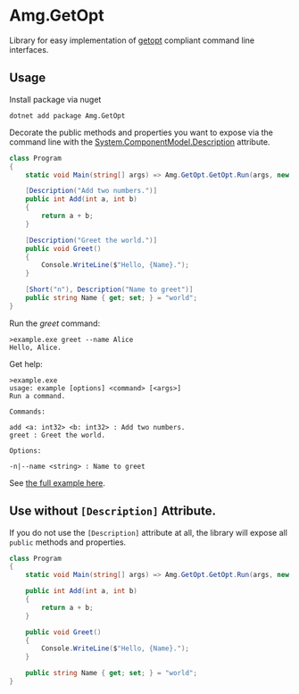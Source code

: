 # Amg.GetOpt

Library for easy implementation of [getopt](https://www.gnu.org/software/libc/manual/html_node/Argument-Syntax.html#Argument-Syntax) compliant command line interfaces.

## Usage

Install package via nuget
````
dotnet add package Amg.GetOpt
````

Decorate the public methods and properties you want to expose via the command line with 
the [System.ComponentModel.Description](https://docs.microsoft.com/en-us/dotnet/api/system.componentmodel.descriptionattribute) attribute.

```csharp
class Program
{
	static void Main(string[] args) => Amg.GetOpt.GetOpt.Run(args, new Program());

	[Description("Add two numbers.")]
	public int Add(int a, int b)
	{
		return a + b;
	}

	[Description("Greet the world.")]
	public void Greet()
	{
		Console.WriteLine($"Hello, {Name}.");
	}

	[Short("n"), Description("Name to greet")]
	public string Name { get; set; } = "world";
}
```

Run the *greet* command:
```
>example.exe greet --name Alice
Hello, Alice.
```

Get help:
```
>example.exe
usage: example [options] <command> [<args>]
Run a command.

Commands:

add <a: int32> <b: int32> : Add two numbers.
greet : Greet the world.

Options:

-n|--name <string> : Name to greet
```

See [the full example here](example/Program.cs).

## Use without `[Description]` Attribute.

If you do not use the `[Description]` attribute at all, the library will expose all `public` methods and properties.

```csharp
class Program
{
	static void Main(string[] args) => Amg.GetOpt.GetOpt.Run(args, new Program());

	public int Add(int a, int b)
	{
		return a + b;
	}

	public void Greet()
	{
		Console.WriteLine($"Hello, {Name}.");
	}

	public string Name { get; set; } = "world";
}
```

